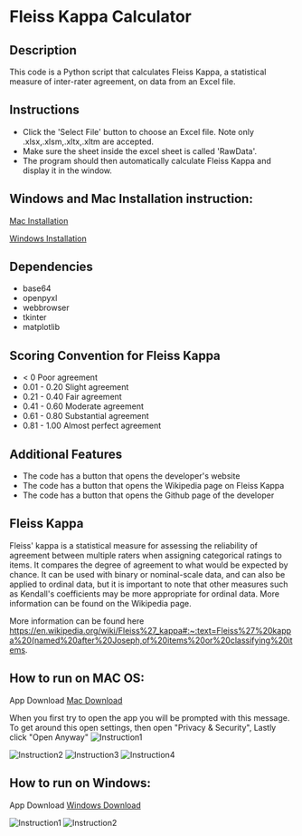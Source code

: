 
# Fleiss Kappa Calculator

## Description
This code is a Python script that calculates Fleiss Kappa, a statistical measure of inter-rater agreement, on data from an Excel file.

## Instructions
- Click the 'Select File' button to choose an Excel file. Note only .xlsx,.xlsm,.xltx,.xltm are accepted.
- Make sure the sheet inside the excel sheet is called 'RawData'.
- The program should then automatically calculate Fleiss Kappa and display it in the window.

## Windows and Mac Installation instruction:
[Mac Installation](https://github.com/Christian-TechUCM/Fleiss-Kappa#how-to-run-on-mac-os)

[Windows Installation](https://github.com/Christian-TechUCM/Fleiss-Kappa#how-to-run-on-mac-os)
## Dependencies
- base64
- openpyxl
- webbrowser
- tkinter
- matplotlib

## Scoring Convention for Fleiss Kappa
- < 0 Poor agreement
- 0.01 - 0.20 Slight agreement
- 0.21 - 0.40 Fair agreement
- 0.41 - 0.60 Moderate agreement
- 0.61 - 0.80 Substantial agreement
- 0.81 - 1.00 Almost perfect agreement

## Additional Features
- The code has a button that opens the developer's website
- The code has a button that opens the Wikipedia page on Fleiss Kappa
- The code has a button that opens the Github page of the developer


## Fleiss Kappa

Fleiss' kappa is a statistical measure for assessing the reliability of agreement between multiple raters when assigning categorical ratings to items. It compares the degree of agreement to what would be expected by chance. It can be used with binary or nominal-scale data, and can also be applied to ordinal data, but it is important to note that other measures such as Kendall's coefficients may be more appropriate for ordinal data. More information can be found on the Wikipedia page.

More information can be found here
https://en.wikipedia.org/wiki/Fleiss%27_kappa#:~:text=Fleiss%27%20kappa%20(named%20after%20Joseph,of%20items%20or%20classifying%20items.

## How to run on MAC OS: 

App Download
[Mac Download](https://github.com/Christian-TechUCM/Fleiss-Kappa/raw/main/Fleiss'kappa/MacOS/dist/Fleiss'Kappa.zip)

When you first try to open the app you will be prompted with this message. To get around this open settings, then open "Privacy & Security", Lastly click "Open Anyway"
![Instruction1](Fleiss'kappa/Assests/ScreenShots/Mac/1.png)

![Instruction2](Fleiss'kappa/Assests/ScreenShots/Mac/2.png)
![Instruction3](Fleiss'kappa/Assests/ScreenShots/Mac/3.png)
![Instruction4](Fleiss'kappa/Assests/ScreenShots/Mac/4.png)



## How to run on Windows: 

App Download
[Windows Download](https://github.com/Christian-TechUCM/Fleiss-Kappa/raw/main/Fleiss'kappa/Windows/output/Fleiss'Kappa.exe)

![Instruction1](Fleiss'kappa/Assests/ScreenShots/Win/1.png)
![Instruction2](Fleiss'kappa/Assests/ScreenShots/Win/2.png)